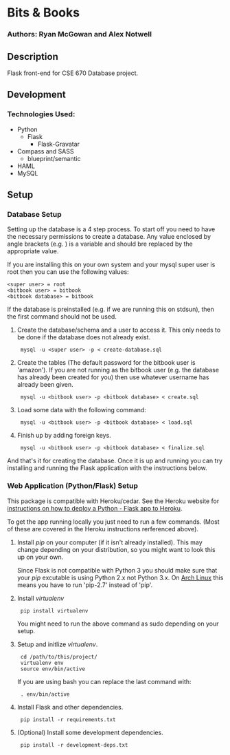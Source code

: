 # Bits & Books
### Authors: Ryan McGowan and Alex Notwell

## Description

Flask front-end for CSE 670 Database project.

## Development

### Technologies Used:

* Python
  * Flask
    * Flask-Gravatar
* Compass and SASS
  * blueprint/semantic
* HAML
* MySQL

## Setup

### Database Setup

Setting up the database is a 4 step process. To start off you need to have
the necessary permissions to create a database. Any value enclosed by angle
brackets (e.g. <variable>) is a variable and should bre replaced by the
appropriate value.

If you are installing this on your own system and your mysql super user is root
then you can use the following values:

    <super user> = root
    <bitbook user> = bitbook
    <bitbook database> = bitbook

If the database is preinstalled (e.g. if we are running this on stdsun), then
the first command should not be used.

1. Create the database/schema and a user to access it. This only needs to be
   done if the database does not already exist.

        mysql -u <super user> -p < create-database.sql

2. Create the tables (The default password for the bitbook user is 'amazon'). If
   you are not running as the bitbook user (e.g. the database has already been
   created for you) then use whatever username has already been given.

        mysql -u <bitbook user> -p <bitbook database> < create.sql

3. Load some data with the following command:

        mysql -u <bitbook user> -p <bitbook database> < load.sql

4. Finish up by adding foreign keys.

        mysql -u <bitbook user> -p <bitbook database> < finalize.sql

And that's it for creating the database. Once it is up and running you can try
installing and running the Flask application with the instructions below.

### Web Application (Python/Flask) Setup

This package is compatible with Heroku/cedar. See the Heroku website for
[instructions on how to deploy a Python - Flask app to
Heroku](http://devcenter.heroku.com/articles/python).

To get the app running locally you just need to run a few commands. (Most of
these are covered in the Heroku instructions rerferenced above).

1. Install *pip* on your computer (if it isn't already installed). This may change
   depending on your distribution, so you might want to look this up on your
   own.

   Since Flask is not compatible with Python 3 you should make sure that your
   *pip* excutable is using Python 2.x not Python 3.x. On [Arch
   Linux](http://www.archlinux.org) this means you have to run 'pip-2.7' instead
   of 'pip'.

2. Install *virtualenv*

        pip install virtualenv

   You might need to run the above command as sudo depending on your setup.

3. Setup and initlize *virtualenv*.

        cd /path/to/this/project/
        virtualenv env
        source env/bin/active

   If you are using bash you can replace the last command with: 

        . env/bin/active

4. Install Flask and other dependencies.

        pip install -r requirements.txt

5. (Optional) Install some development dependencies.

        pip install -r development-deps.txt
